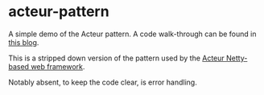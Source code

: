 acteur-pattern
==============

A simple demo of the Acteur pattern.  A code walk-through
can be found in [this blog](http://timboudreau.com/blog/ActeurPattern/).

This is a stripped down version of the pattern used by the
[Acteur Netty-based web framework](../acteur).

Notably absent, to keep the code clear, is error handling.

